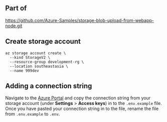 ## Part of

https://github.com/Azure-Samples/storage-blob-upload-from-webapp-node.git

## Create storage account 
```
az storage account create \
  --kind StorageV2 \
  --resource-group development-rg \
  --location southeastasia \
  --name 999dev
```
## Adding a connection string

Navigate to the [Azure Portal](https://portal.azure.com) and copy the connection string from your storage account (under **Settings** > **Access keys**) in to the `.env.example` file. Once you have pasted your connection string in to the file, rename the file from `.env.example` to `.env`.

